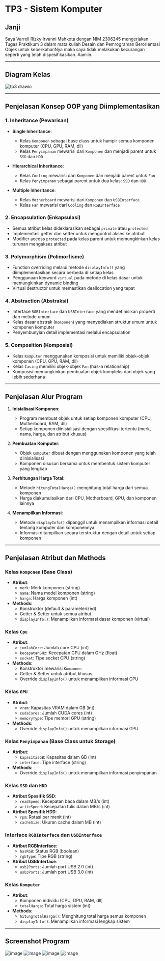 # TP3 - Sistem Komputer

## Janji
Saya Varrell Rizky Irvanni Mahkota dengan NIM 2306245 mengerjakan Tugas Praktikum 3 dalam mata kuliah Desain dan Pemrograman Berorientasi Objek untuk keberkahanNya maka saya tidak melakukan kecurangan seperti yang telah dispesifikasikan. Aamiin.

---

## Diagram Kelas
![tp3 drawio](https://github.com/user-attachments/assets/554ecb7e-3275-42b5-b153-6f07f034d5ca)

---

## Penjelasan Konsep OOP yang Diimplementasikan

### 1. Inheritance (Pewarisan)
- **Single Inheritance**: 
  - Kelas `Komponen` sebagai base class untuk hampir semua komponen komputer (CPU, GPU, RAM, dll)
  - Kelas `Penyimpanan` mewarisi dari `Komponen` dan menjadi parent untuk `SSD` dan `HDD`
  
- **Hierarchical Inheritance**:
  - Kelas `Cooling` mewarisi dari `Komponen` dan menjadi parent untuk `Fan`
  - Kelas `Penyimpanan` sebagai parent untuk dua kelas: `SSD` dan `HDD`

- **Multiple Inheritance**:
  - Kelas `Motherboard` mewarisi dari `Komponen` dan `USBInterface`
  - Kelas `Fan` mewarisi dari `Cooling` dan `RGBInterface`

### 2. Encapsulation (Enkapsulasi)
- Semua atribut kelas dideklarasikan sebagai `private` atau `protected`
- Implementasi getter dan setter untuk mengontrol akses ke atribut
- Modifier access `protected` pada kelas parent untuk memungkinkan kelas turunan mengakses atribut

### 3. Polymorphism (Polimorfisme)
- Function overriding melalui metode `displayInfo()` yang diimplementasikan secara berbeda di setiap kelas
- Penggunaan keyword `virtual` pada metode di kelas dasar untuk memungkinkan dynamic binding
- Virtual destructor untuk memastikan deallocation yang tepat

### 4. Abstraction (Abstraksi)
- Interface `RGBInterface` dan `USBInterface` yang mendefinisikan properti dan metode umum
- Kelas dasar abstrak (`Komponen`) yang menyediakan struktur umum untuk komponen komputer
- Penyembunyian detail implementasi melalui encapsulation

### 5. Composition (Komposisi)
- Kelas `Komputer` menggunakan komposisi untuk memiliki objek-objek komponen (CPU, GPU, RAM, dll)
- Kelas `Casing` memiliki objek-objek `Fan` (has-a relationship)
- Komposisi memungkinkan pembuatan objek kompleks dari objek yang lebih sederhana

---

## Penjelasan Alur Program

1. **Inisialisasi Komponen**:
   - Program membuat objek untuk setiap komponen komputer (CPU, Motherboard, RAM, dll)
   - Setiap komponen diinisialisasi dengan spesifikasi tertentu (merk, nama, harga, dan atribut khusus)

2. **Pembuatan Komputer**:
   - Objek `Komputer` dibuat dengan menggunakan komponen yang telah diinisialisasi
   - Komponen disusun bersama untuk membentuk sistem komputer yang lengkap

3. **Perhitungan Harga Total**:
   - Metode `hitungTotalHarga()` menghitung total harga dari semua komponen
   - Harga diakumulasikan dari CPU, Motherboard, GPU, dan komponen lainnya

4. **Menampilkan Informasi**:
   - Metode `displayInfo()` dipanggil untuk menampilkan informasi detail tentang komputer dan komponennya
   - Informasi ditampilkan secara terstruktur dengan detail untuk setiap komponen

---

## Penjelasan Atribut dan Methods

### Kelas `Komponen` (Base Class)
- **Atribut**:
  - `merk`: Merk komponen (string)
  - `nama`: Nama model komponen (string)
  - `harga`: Harga komponen (int)
- **Methods**:
  - Konstruktor (default & parameterized)
  - Getter & Setter untuk semua atribut
  - `displayInfo()`: Menampilkan informasi dasar komponen (virtual)

### Kelas `Cpu`
- **Atribut**:
  - `jumlahCore`: Jumlah core CPU (int)
  - `kecepatanGHz`: Kecepatan CPU dalam GHz (float)
  - `socket`: Tipe socket CPU (string)
- **Methods**:
  - Konstruktor mewarisi `Komponen`
  - Getter & Setter untuk atribut khusus
  - Override `displayInfo()` untuk menampilkan informasi CPU

### Kelas `GPU`
- **Atribut**:
  - `vram`: Kapasitas VRAM dalam GB (int)
  - `cudaCores`: Jumlah CUDA cores (int)
  - `memoryType`: Tipe memori GPU (string)
- **Methods**:
  - Override `displayInfo()` untuk menampilkan informasi GPU

### Kelas `Penyimpanan` (Base Class untuk Storage)
- **Atribut**:
  - `kapasitasGB`: Kapasitas dalam GB (int)
  - `interface`: Tipe interface (string)
- **Methods**:
  - Override `displayInfo()` untuk menampilkan informasi penyimpanan

### Kelas `SSD` dan `HDD`
- **Atribut Spesifik SSD**:
  - `readSpeed`: Kecepatan baca dalam MB/s (int)
  - `writeSpeed`: Kecepatan tulis dalam MB/s (int)
- **Atribut Spesifik HDD**:
  - `rpm`: Rotasi per menit (int)
  - `cacheSize`: Ukuran cache dalam MB (int)

### Interface `RGBInterface` dan `USBInterface`
- **Atribut RGBInterface**:
  - `hasRGB`: Status RGB (boolean)
  - `rgbType`: Tipe RGB (string)
- **Atribut USBInterface**:
  - `usb2Ports`: Jumlah port USB 2.0 (int)
  - `usb3Ports`: Jumlah port USB 3.0 (int)

### Kelas `Komputer`
- **Atribut**:
  - Komponen individu (CPU, GPU, RAM, dll)
  - `totalHarga`: Total harga sistem (int)
- **Methods**:
  - `hitungTotalHarga()`: Menghitung total harga semua komponen
  - `displayInfo()`: Menampilkan informasi lengkap sistem

---

## Screenshot Program

![image](https://github.com/user-attachments/assets/055529b3-cab3-4df1-be38-d6573c1944ae)
![image](https://github.com/user-attachments/assets/015e4554-eca6-4177-9eed-76034f58fcd8)
![image](https://github.com/user-attachments/assets/2d7bcf81-238d-4871-a1bb-78667bd48885)
![image](https://github.com/user-attachments/assets/1ef0a833-a4a8-4b9a-8afc-01259b4e8a2d)




